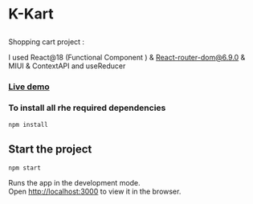 <h1 align="left">K-Kart</h1>

##


Shopping cart project :

I used React@18 (Functional Component ) & React-router-dom@6.9.0 & MIUI & ContextAPI and useReducer

### [Live demo](https://google.com/)
### To install all rhe required dependencies

```
npm install
```

## Start the project

```
npm start
```

Runs the app in the development mode.<br>
Open [http://localhost:3000](http://localhost:3000) to view it in the browser.
